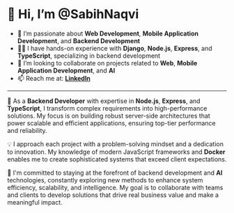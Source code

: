 # 👋 Hi, I’m **@SabihNaqvi**

- 👀 I’m passionate about **Web Development**, **Mobile Application Development**, and **Backend Development**
- 🧑‍💻 I have hands-on experience with **Django**, **Node.js**, **Express**, and **TypeScript**, specializing in backend development
- 🤝 I’m looking to collaborate on projects related to **Web**, **Mobile Application Development**, and **AI**
- 📫 Reach me at: [**LinkedIn**](https://www.linkedin.com/in/sabih-ul-hassan/?trk=opento_sprofile_details)

---

🚀 As a **Backend Developer** with expertise in **Node.js**, **Express**, and **TypeScript**, I transform complex requirements into high-performance solutions. My focus is on building robust server-side architectures that power scalable and efficient applications, ensuring top-tier performance and reliability.

💡 I approach each project with a problem-solving mindset and a dedication to innovation. My knowledge of modern JavaScript frameworks and **Docker** enables me to create sophisticated systems that exceed client expectations.

🎯 I'm committed to staying at the forefront of backend development and **AI** technologies, constantly exploring new methods to enhance system efficiency, scalability, and intelligence. My goal is to collaborate with teams and clients to develop solutions that drive real business value and make a meaningful impact.
